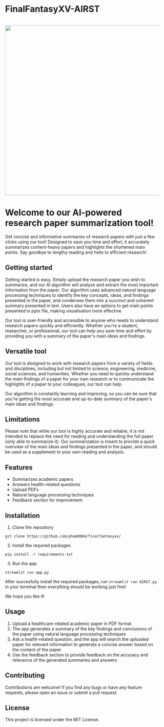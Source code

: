 # FinalFantasyXV-AIRST
<br>
<img height = "555" src = "https://github.com/pham0084/finalfantasyxv/blob/main/Thumbnail.jpeg?raw=true" />

<p>
  
# Welcome to our AI-powered research paper summarization tool!

Get concise and informative summaries of research papers with just a few clicks using our tool! Designed to save you time and effort, it accurately summarizes content-heavy papers and highlights the shortened main points. Say goodbye to lengthy reading and hello to efficient research!

## Getting started
Getting started is easy. Simply upload the research paper you wish to summarize, and our AI algorithm will analyze and extract the most important information from the paper. Our algorithm uses advanced natural language processing techniques to identify the key concepts, ideas, and findings presented in the paper, and condenses them into a succinct and coherent summary presented in text. Users also have an options to get main points presented in pptx file, making visualisation more effective.

Our tool is user-friendly and accessible to anyone who needs to understand research papers quickly and efficiently. Whether you're a student, researcher, or professional, our tool can help you save time and effort by providing you with a summary of the paper's main ideas and findings.

## Versatile tool
Our tool is designed to work with research papers from a variety of fields and disciplines, including but not limited to science, engineering, medicine, social sciences, and humanities. Whether you need to quickly understand the main findings of a paper for your own research or to communicate the highlights of a paper to your colleagues, our tool can help.

Our algorithm is constantly learning and improving, so you can be sure that you're getting the most accurate and up-to-date summary of the paper's main ideas and findings.

## Limitations
Please note that while our tool is highly accurate and reliable, it is not intended to replace the need for reading and understanding the full paper (only able to summarize it). Our summarization is meant to provide a quick overview of the main ideas and findings presented in the paper, and should be used as a supplement to your own reading and analysis.


## Features
- Summarizes academic papers
- Answers health-related questions
- Upload PDFs
- Natural language processing techniques
- Feedback section for improvement


## Installation
1. Clone the repository
```
git clone https://github.com/pham0084/finalfantasyxv/
```
2. Install the required packages
```
pip install -r requirements.txt
```
3. Run the app
```
streamlit run app.py
```
After succesfully install the required packages, run `streamlit run AIRST.py` in your terminal then everything should be working just fine!

  We hope you like it!
  
  ## Usage
1. Upload a healthcare-related academic paper in PDF format
2. The app generates a summary of the key findings and conclusions of the paper using natural language processing techniques
3. Ask a health-related question, and the app will search the uploaded paper for relevant information to generate a concise answer based on the content of the paper
4. Use the feedback section to provide feedback on the accuracy and relevance of the generated summaries and answers

## Contributing
Contributions are welcome! If you find any bugs or have any feature requests, please open an issue or submit a pull request.

## License
This project is licensed under the MIT License.

</p>
